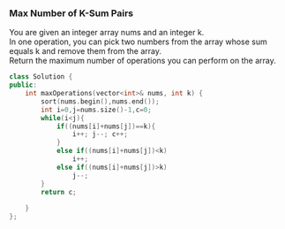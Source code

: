 ### Max Number of K-Sum Pairs  
You are given an integer array nums and an integer k.  
In one operation, you can pick two numbers from the array whose sum equals k and remove them from the array.  
Return the maximum number of operations you can perform on the array.

```c++
class Solution {
public:
    int maxOperations(vector<int>& nums, int k) {
        sort(nums.begin(),nums.end());
        int i=0,j=nums.size()-1,c=0;
        while(i<j){
            if((nums[i]+nums[j])==k){
                i++; j--; c++;
            }
            else if((nums[i]+nums[j])<k)
                i++;
            else if((nums[i]+nums[j])>k)
                j--;
        }
        return c;
        
    }
};
```

 
